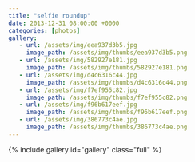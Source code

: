 ```yaml
---
title: "selfie roundup"
date: 2013-12-31 08:00:00 +0000
categories: [photos]
gallery:
   - url: /assets/img/eea937d3b5.jpg
     image_path: /assets/img/thumbs/eea937d3b5.png
   - url: /assets/img/582927e181.jpg
     image_path: /assets/img/thumbs/582927e181.png
   - url: /assets/img/d4c6316c44.jpg
     image_path: /assets/img/thumbs/d4c6316c44.png
   - url: /assets/img/f7ef955c82.jpg
     image_path: /assets/img/thumbs/f7ef955c82.png
   - url: /assets/img/f96b617eef.jpg
     image_path: /assets/img/thumbs/f96b617eef.png
   - url: /assets/img/386773c4ae.jpg
     image_path: /assets/img/thumbs/386773c4ae.png
---
```

{% include gallery id="gallery" class="full" %}